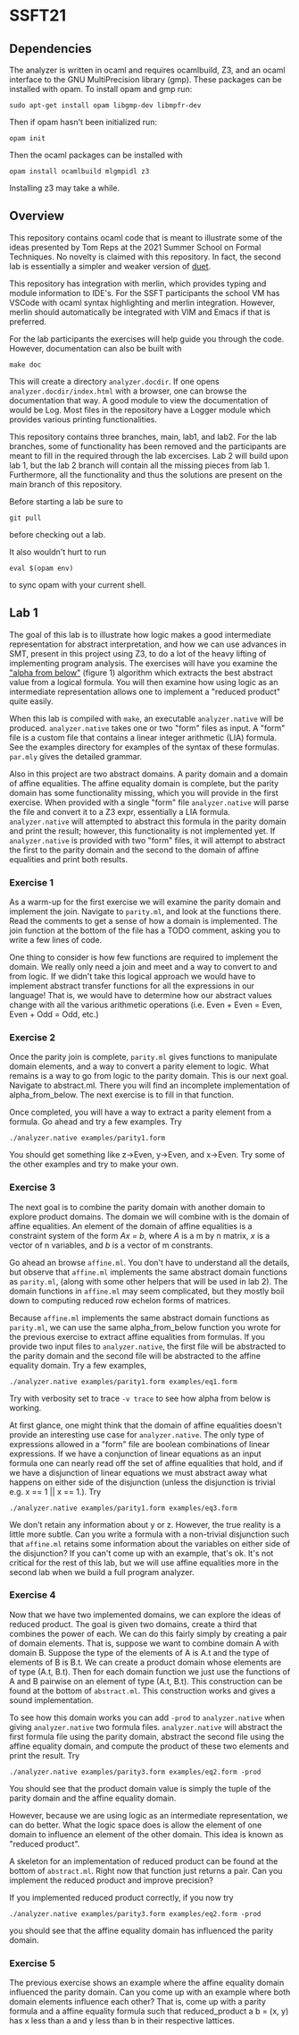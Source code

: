 # SSFT21

## Dependencies
The analyzer is written in ocaml and requires ocamlbuild, Z3, and an ocaml interface to the GNU MultiPrecision library (gmp). These packages can be installed with opam. To install opam and gmp run:
```
sudo apt-get install opam libgmp-dev libmpfr-dev
```
Then if opam hasn't been initialized run:
```
opam init
```
Then the ocaml packages can be installed with
```
opam install ocamlbuild mlgmpidl z3
```
Installing z3 may take a while.

## Overview
This repository contains ocaml code that is meant to illustrate some of the ideas presented by Tom Reps at the 2021 Summer School on Formal Techniques. No novelty is claimed with this repository. In fact, the second lab is essentially a simpler and weaker version of [duet](https://github.com/zkincaid/duet).

This repository has integration with merlin, which provides typing and module information to IDE's. For the SSFT participants the school VM has VSCode with ocaml syntax highlighting and merlin integration. However, merlin should automatically be integrated with VIM and Emacs if that is preferred.

For the lab participants the exercises will help guide you through the code. However, documentation can also be built with
```
make doc
```
This will create a directory `analyzer.docdir`. If one opens `analyzer.docdir/index.html` with a browser, one can browse the documentation that way. A good module to view the documentation of would be Log. Most files in the repository have a Logger module which provides various printing functionalities.

This repository contains three branches, main, lab1, and lab2. For the lab branches, some of functionality has been removed and the participants are meant to fill in the required through the lab excercises. Lab 2 will build upon lab 1, but the lab 2 branch will contain all the missing pieces from lab 1. Furthermore, all the functionality and thus the solutions are present on the main branch of this repository.

Before starting a lab be sure to
```
git pull
```
before checking out a lab.

It also wouldn't hurt to run
```
eval $(opam env)
```
to sync opam with your current shell.

## Lab 1
The goal of this lab is to illustrate how logic makes a good intermediate representation for abstract interpretation, and how we can use advances in SMT, present in this project using Z3, to do a lot of the heavy lifting of implementing program analysis. The exercises will have you examine the ["alpha from below"](http://www.cs.cornell.edu/courses/cs711/2005fa/papers/rsy-vmcai04.pdf) (figure 1) algorithm which extracts the best abstract value from a logical formula. You will then examine how using logic as an intermediate representation allows one to implement a "reduced product" quite easily.

When this lab is compiled with `make`, an executable `analyzer.native` will be produced. `analyzer.native` takes one or two "form" files as input. A "form" file is a custom file that contains a linear integer arithmetic (LIA) formula. See the examples directory for examples of the syntax of these formulas. `par.mly` gives the detailed grammar.

Also in this project are two abstract domains. A parity domain and a domain of affine equalities. The affine equality domain is complete, but the parity domain has some functionality missing, which you will provide in the first exercise. When provided with a single "form" file `analyzer.native` will parse the file and convert it to a Z3 expr, essentially a LIA formula. `analyzer.native` will attempted to abstract this formula in the parity domain and print the result; however, this functionality is not implemented yet. If `analyzer.native` is provided with two "form" files, it will attempt to abstract the first to the parity domain and the second to the domain of affine equalities and print both results.

### Exercise 1
As a warm-up for the first exercise we will examine the parity domain and implement the join. Navigate to `parity.ml`, and look at the functions there. Read the comments to get a sense of how a domain is implemented. The join function at the bottom of the file has a TODO comment, asking you to write a few lines of code.

One thing to consider is how few functions are required to implement the domain. We really only need a join and meet and a way to convert to and from logic. If we didn't take this logical approach we would have to implement abstract transfer functions for all the expressions in our language! That is, we would have to determine how our abstract values change with all the various arithmetic operations (i.e. Even + Even = Even, Even + Odd = Odd, etc.)

### Exercise 2
Once the parity join is complete, `parity.ml` gives functions to manipulate domain elements, and a way to convert a parity element to logic. What remains is a way to go from logic to the parity domain. This is our next goal. Navigate to abstract.ml. There you will find an incomplete implementation of alpha_from_below. The next exercise is to fill in that function.

Once completed, you will have a way to extract a parity element from a formula. Go ahead and try a few examples. Try
```
./analyzer.native examples/parity1.form
```
You should get something like z->Even, y->Even, and x->Even. Try some of the other examples and try to make your own.

### Exercise 3
The next goal is to combine the parity domain with another domain to explore product domains. The domain we will combine with is the domain of affine equalities. An element of the domain of affine equalities is a constraint system of the form *Ax = b*, where *A* is a m by n matrix, *x* is a vector of n variables, and *b* is a vector of m constrants.

Go ahead an browse `affine.ml`. You don't have to understand all the details, but observe that `affine.ml` implements the same abstract domain functions as `parity.ml`, (along with some other helpers that will be used in lab 2). The domain functions in `affine.ml` may seem complicated, but they mostly boil down to computing reduced row echelon forms of matrices. 

Because `affine.ml` implements the same abstract domain functions as `parity.ml`, we can use the same alpha_from_below function you wrote for the previous exercise to extract affine equalities from formulas.
If you provide two input files to `analyzer.native`, the first file will be abstracted to the parity domain and the second file will be abstracted to the affine equality domain. Try a few examples,
```
./analyzer.native examples/parity1.form examples/eq1.form
```
Try with verbosity set to trace `-v trace` to see how alpha from below is working.

At first glance, one might think that the domain of affine equalities doesn't provide an interesting use case for `analyzer.native`. The only type of expressions allowed in a "form" file are boolean combinations of linear expressions. If we have a conjunction of linear equations as an input formula one can nearly read off the set of affine equalities that hold, and if we have a disjunction of linear equations we must abstract away what happens on either side of the disjunction (unless the disjunction is trivial e.g. x == 1 || x == 1.). Try
```
./analyzer.native examples/parity1.form examples/eq3.form
```
We don't retain any information about y or z. However, the true reality is a little more subtle. Can you write a formula with a non-trivial disjunction such that `affine.ml` retains some information about the variables on either side of the disjunction? If you can't come up with an example, that's ok. It's not critical for the rest of this lab, but we will use affine equalities more in the second lab when we build a full program analyzer.

### Exercise 4
Now that we have two implemented domains, we can explore the ideas of reduced product. The goal is given two domains, create a third that combines the power of each. We can do this fairly simply by creating a pair of domain elements. That is, suppose we want to combine domain A with domain B. Suppose the type of the elements of A is A.t and the type of elements of B is B.t. We can create a product domain whose elements are of type (A.t, B.t). Then for each domain function we just use the functions of A and B pairwise on an element of type (A.t, B.t). This construction can be found at the bottom of `abstract.ml`. This construction works and gives a sound implementation. 

To see how this domain works you can add `-prod` to `analyzer.native` when giving `analyzer.native` two formula files. `analyzer.native` will abstract the first formula file using the parity domain, abstract the second file using the affine equality domain, and compute the product of these two elements and print the result. Try
```
./analyzer.native examples/parity3.form examples/eq2.form -prod
```
You should see that the product domain value is simply the tuple of the parity domain and the affine equality domain.

However, because we are using logic as an intermediate representation, we can do better. What the logic space does is allow the element of one domain to influence an element of the other domain. This idea is known as "reduced product".

A skeleton for an implementation of reduced product can be found at the bottom of `abstract.ml`. Right now that function just returns a pair. Can you implement the reduced product and improve precision?

If you implemented reduced product correctly, if you now try
```
./analyzer.native examples/parity3.form examples/eq2.form -prod
```
you should see that the affine equality domain has influenced the parity domain.

### Exercise 5
The previous exercise shows an example where the affine equality domain influenced the parity domain. Can you come up with an example where both domain elements influence each other? That is, come up with a parity formula and a affine equality formula such that reduced_product a b = (x, y) has x less than a and y less than b in their respective lattices.
